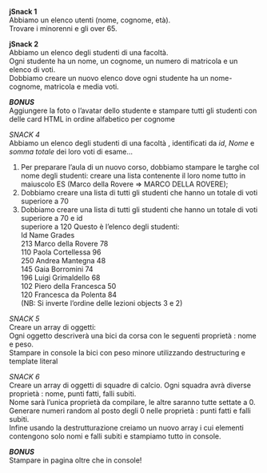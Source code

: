 **jSnack 1**  
Abbiamo un elenco utenti (nome, cognome, età).  
Trovare i minorenni e gli over 65.  

**jSnack 2**  
Abbiamo un elenco degli studenti di una facoltà.  
Ogni studente ha un nome, un cognome, un numero di matricola e un elenco di voti.  
Dobbiamo creare un nuovo elenco dove ogni studente ha un nome-cognome, matricola e media voti.

***BONUS***   
Aggiungere la foto o l’avatar dello studente e stampare tutti gli studenti con delle card HTML in ordine alfabetico per cognome

*SNACK 4*  
Abbiamo un elenco degli studenti di una facoltà , identificati da _id_, _Nome_ e _somma totale_
dei loro voti di esame...  
1. Per preparare l’aula di un nuovo corso, dobbiamo stampare le targhe col nome degli studenti:
creare una lista contenente il loro nome tutto in maiuscolo
ES (Marco della Rovere => MARCO DELLA ROVERE);  
2. Dobbiamo creare una lista di tutti gli studenti che hanno un totale di voti superiore a 70  
3. Dobbiamo creare una lista di tutti gli studenti che hanno un totale di voti superiore a 70 e id  
superiore a 120
Questo è l’elenco degli studenti:  
Id  Name                             Grades  
213 Marco della Rovere    78  
110 Paola Cortellessa       96  
250 Andrea Mantegna 	    48   
145 Gaia Borromini           74  
196 Luigi Grimaldello 	    68  
102 Piero della Francesca 50  
120 Francesca da Polenta  84  
(NB: Si inverte l’ordine delle lezioni objects 3 e 2)

*SNACK 5*  
Creare un array di oggetti:  
Ogni oggetto descriverà una bici da corsa con le seguenti proprietà : nome e peso.  
Stampare in console la bici con peso minore utilizzando destructuring e template literal  

*SNACK 6*  
Creare un array di oggetti di squadre di calcio. Ogni squadra avrà diverse proprietà : nome,
punti fatti, falli subiti.  
Nome sarà l’unica proprietà da compilare, le altre saranno tutte settate a 0.  
Generare numeri random al posto degli 0 nelle proprietà : punti fatti e falli subiti.  
Infine usando la destrutturazione creiamo un nuovo array i cui elementi contengono solo nomi e
falli subiti e stampiamo tutto in console.  

***BONUS***   
Stampare in pagina oltre che in console!